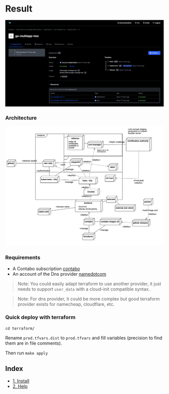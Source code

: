# Result

![result](images/result.png)

### Architecture

![archi](images/archi.jpg)

### Requirements

- A Contabo subscription [contabo](https://contabo.com)
- An account of the Dns provider [namedotcom](https://name.com)

> Note: You could easily adapt terraform to use another provider, it just needs to support `user_data` with a cloud-init compatible syntax.

> Note: For dns provider, it could be more complex but good terraform provider exists for namecheap, cloudflare, etc.

### Quick deploy with terraform

`cd terraform/`

Rename `prod.tfvars.dist` to `prod.tfvars` and fill variables (precision to find them are in file comments).

Then run `make apply`

## Index

- [1. Install](1-install.md)
- [2. Help](2-help.md)
